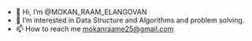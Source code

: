
- 👋 Hi, I’m @MOKAN_RAAM_ELANGOVAN
- 👀 I’m interested in Data Structure and Algorithms and problem solving.
- 📫 How to reach me mokanraame25@gmail.com

<!---
MokanRaamEL5870/MokanRaamEL5870 is a ✨ special ✨ repository because its `README.md` (this file) appears on your GitHub profile.
You can click the Preview link to take a look at your changes.
--->
